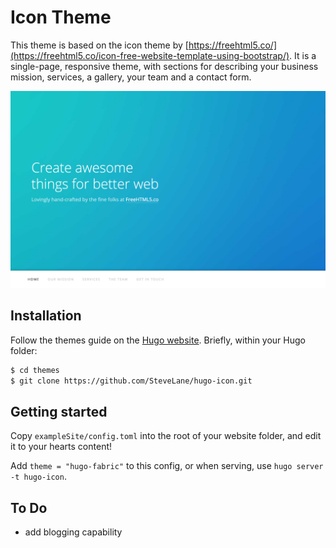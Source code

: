 # Icon Theme

This theme is based on the icon theme by [https://freehtml5.co/](https://freehtml5.co/icon-free-website-template-using-bootstrap/). It is a single-page, responsive theme, with sections for describing your business mission, services, a gallery, your team and a contact form.

![](images/screenshot.png)

## Installation

Follow the themes guide on the [Hugo website](https://gohugo.io/themes/installing-and-using-themes/). Briefly, within your Hugo folder:

```sh
$ cd themes
$ git clone https://github.com/SteveLane/hugo-icon.git
```

## Getting started

Copy `exampleSite/config.toml` into the root of your website folder, and edit it to your hearts content!

Add `theme = "hugo-fabric"` to this config, or when serving, use `hugo server -t hugo-icon`.

## To Do

- add blogging capability
